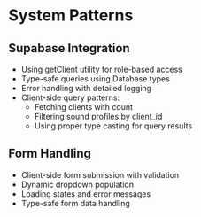 # System Patterns

## Supabase Integration
- Using getClient utility for role-based access
- Type-safe queries using Database types
- Error handling with detailed logging
- Client-side query patterns:
  - Fetching clients with count
  - Filtering sound profiles by client_id
  - Using proper type casting for query results

## Form Handling
- Client-side form submission with validation
- Dynamic dropdown population
- Loading states and error messages
- Type-safe form data handling